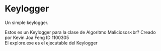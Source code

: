 # Keylogger
Un simple keylogger.

Estos es un Keylogger para la clase de Algoritmo Maliciosos<br?
Creado por Kevin Joa Feng ID 1100305<br>
El explore.exe es el ejecutable del Keylogger

